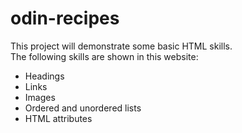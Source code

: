 # odin-recipes

This project will demonstrate some basic HTML skills.  
The following skills are shown in this website:
- Headings
- Links
- Images
- Ordered and unordered lists
- HTML attributes